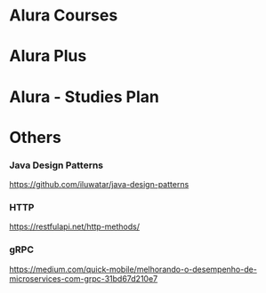 # Alura Courses

# Alura Plus

# Alura - Studies Plan

# Others

### Java Design Patterns

https://github.com/iluwatar/java-design-patterns

### HTTP

https://restfulapi.net/http-methods/

### gRPC

https://medium.com/quick-mobile/melhorando-o-desempenho-de-microservices-com-grpc-31bd67d210e7
